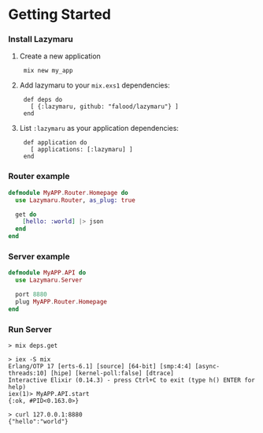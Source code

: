 # Getting Started

### Install Lazymaru

1. Create a new application

        mix new my_app

2. Add lazymaru to your `mix.exs1` dependencies:

        def deps do
          [ {:lazymaru, github: "falood/lazymaru"} ]
        end

3. List `:lazymaru` as your application dependencies:

        def application do
          [ applications: [:lazymaru] ]
        end

### Router example

```elixir
defmodule MyAPP.Router.Homepage do
  use Lazymaru.Router, as_plug: true

  get do
    [hello: :world] |> json
  end
end
```

### Server example

```elixir
defmodule MyAPP.API do
  use Lazymaru.Server

  port 8880
  plug MyAPP.Router.Homepage
end
```

### Run Server

```shell
> mix deps.get

> iex -S mix
Erlang/OTP 17 [erts-6.1] [source] [64-bit] [smp:4:4] [async-threads:10] [hipe] [kernel-poll:false] [dtrace]
Interactive Elixir (0.14.3) - press Ctrl+C to exit (type h() ENTER for help)
iex(1)> MyAPP.API.start
{:ok, #PID<0.163.0>}

> curl 127.0.0.1:8880
{"hello":"world"}
```
